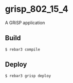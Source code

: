 grisp_802_15_4
=====

A GRiSP application

Build
-----

    $ rebar3 compile

Deploy
------

    $ rebar3 grisp deploy
